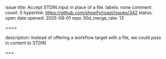 issue title: Accept STDIN input in place of a file.
labels: none
comment count: 0
hyperlink: https://github.com/shopify/roast/issues/342
status: open
date opened: 2025-08-01
repo 30d_merge_rate: 13

====

description:
Instead of offering a workflow target with a file, we could pass in content to STDIN

===
